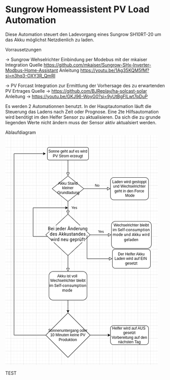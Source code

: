# Sungrow Homeassistent PV Load Automation


Diese Automation steuert den Ladevorgang eines Sungrow SH10RT-20 um das Akku möglichst Netzdienlich zu laden. 

Vorrausetzungen

-> Sungrow Wehselrichter Einbindung per Modebus mit der mkaiser Integration
    Quelle https://github.com/mkaiser/Sungrow-SHx-Inverter-Modbus-Home-Assistant
    Anleitung https://youtu.be/1Ag35KQM5fM?si=n3hq3-OXY3R_QmRI
    
-> PV Forcast Integration zur Ermittlung der Vorhersage des zu erwartenden PV Ertrages
    Quelle -> https://github.com/BJReplay/ha-solcast-solar
    Anleitung ->  https://youtu.be/GKJ96-WoyG0?si=9yUtBgFlLwt7pDuP

Es werden 2 Automationnen benutzt. 
In der Hauptautomation läuft die Steuerung das Ladens nach Zeit oder Prognose. 
Eine 2te Hilfsautomation wird benötigt im den Helfer Sensor zu aktualisieren. Da sich die zu grunde liegenden Werte nicht ändern muss der Sensor aktiv aktualsiert werden. 

Ablaufdiagram
![Ablaufdiagram text](doc/images/ablaufdiagram.png)

TEST
